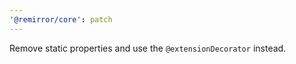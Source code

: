 ```yaml
---
'@remirror/core': patch
---
```


Remove static properties and use the `@extensionDecorator` instead.
